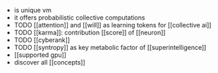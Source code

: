 - is unique vm
- it offers probabilistic collective computations
- TODO [[attention]] and [[will]] as learning tokens for [[collective ai]]
- TODO [[karma]]: contribution [[score]] of [[neuron]]
- TODO [[cyberank]]
- TODO [[syntropy]] as key metabolic factor of [[superintelligence]]
- [[supported gpu]]
- discover all [[concepts]]